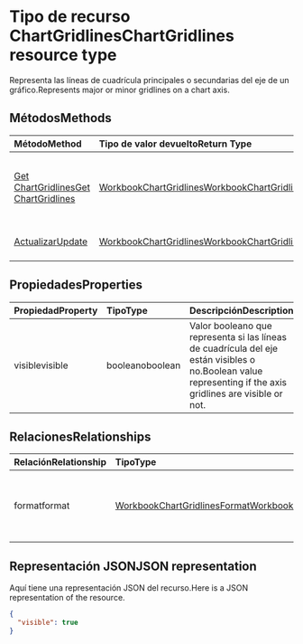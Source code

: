 # <a name="chartgridlines-resource-type"></a><span data-ttu-id="77933-101">Tipo de recurso ChartGridlines</span><span class="sxs-lookup"><span data-stu-id="77933-101">ChartGridlines resource type</span></span>

<span data-ttu-id="77933-102">Representa las líneas de cuadrícula principales o secundarias del eje de un gráfico.</span><span class="sxs-lookup"><span data-stu-id="77933-102">Represents major or minor gridlines on a chart axis.</span></span>


## <a name="methods"></a><span data-ttu-id="77933-103">Métodos</span><span class="sxs-lookup"><span data-stu-id="77933-103">Methods</span></span>

| <span data-ttu-id="77933-104">Método</span><span class="sxs-lookup"><span data-stu-id="77933-104">Method</span></span>           | <span data-ttu-id="77933-105">Tipo de valor devuelto</span><span class="sxs-lookup"><span data-stu-id="77933-105">Return Type</span></span>    |<span data-ttu-id="77933-106">Descripción</span><span class="sxs-lookup"><span data-stu-id="77933-106">Description</span></span>|
|:---------------|:--------|:----------|
|[<span data-ttu-id="77933-107">Get ChartGridlines</span><span class="sxs-lookup"><span data-stu-id="77933-107">Get ChartGridlines</span></span>](../api/chartgridlines_get.md) | [<span data-ttu-id="77933-108">WorkbookChartGridlines</span><span class="sxs-lookup"><span data-stu-id="77933-108">WorkbookChartGridlines</span></span>](chartgridlines.md) |<span data-ttu-id="77933-109">Lee las propiedades y relaciones del objeto chartGridlines.</span><span class="sxs-lookup"><span data-stu-id="77933-109">Read properties and relationships of chartGridlines object.</span></span>|
|[<span data-ttu-id="77933-110">Actualizar</span><span class="sxs-lookup"><span data-stu-id="77933-110">Update</span></span>](../api/chartgridlines_update.md) | [<span data-ttu-id="77933-111">WorkbookChartGridlines</span><span class="sxs-lookup"><span data-stu-id="77933-111">WorkbookChartGridlines</span></span>](chartgridlines.md)    |<span data-ttu-id="77933-112">Actualiza el objeto ChartGridlines.</span><span class="sxs-lookup"><span data-stu-id="77933-112">Update ChartGridlines object.</span></span> |

## <a name="properties"></a><span data-ttu-id="77933-113">Propiedades</span><span class="sxs-lookup"><span data-stu-id="77933-113">Properties</span></span>
| <span data-ttu-id="77933-114">Propiedad</span><span class="sxs-lookup"><span data-stu-id="77933-114">Property</span></span>     | <span data-ttu-id="77933-115">Tipo</span><span class="sxs-lookup"><span data-stu-id="77933-115">Type</span></span>   |<span data-ttu-id="77933-116">Descripción</span><span class="sxs-lookup"><span data-stu-id="77933-116">Description</span></span>|
|:---------------|:--------|:----------|
|<span data-ttu-id="77933-117">visible</span><span class="sxs-lookup"><span data-stu-id="77933-117">visible</span></span>|<span data-ttu-id="77933-118">booleano</span><span class="sxs-lookup"><span data-stu-id="77933-118">boolean</span></span>|<span data-ttu-id="77933-119">Valor booleano que representa si las líneas de cuadrícula del eje están visibles o no.</span><span class="sxs-lookup"><span data-stu-id="77933-119">Boolean value representing if the axis gridlines are visible or not.</span></span>|

## <a name="relationships"></a><span data-ttu-id="77933-120">Relaciones</span><span class="sxs-lookup"><span data-stu-id="77933-120">Relationships</span></span>
| <span data-ttu-id="77933-121">Relación</span><span class="sxs-lookup"><span data-stu-id="77933-121">Relationship</span></span> | <span data-ttu-id="77933-122">Tipo</span><span class="sxs-lookup"><span data-stu-id="77933-122">Type</span></span>   |<span data-ttu-id="77933-123">Descripción</span><span class="sxs-lookup"><span data-stu-id="77933-123">Description</span></span>|
|:---------------|:--------|:----------|
|<span data-ttu-id="77933-124">format</span><span class="sxs-lookup"><span data-stu-id="77933-124">format</span></span>|[<span data-ttu-id="77933-125">WorkbookChartGridlinesFormat</span><span class="sxs-lookup"><span data-stu-id="77933-125">WorkbookChartGridlinesFormat</span></span>](chartgridlinesformat.md)|<span data-ttu-id="77933-p101">Representa el formato de las líneas de cuadrícula del gráfico. Solo lectura.</span><span class="sxs-lookup"><span data-stu-id="77933-p101">Represents the formatting of chart gridlines. Read-only.</span></span>|

## <a name="json-representation"></a><span data-ttu-id="77933-128">Representación JSON</span><span class="sxs-lookup"><span data-stu-id="77933-128">JSON representation</span></span>

<span data-ttu-id="77933-129">Aquí tiene una representación JSON del recurso.</span><span class="sxs-lookup"><span data-stu-id="77933-129">Here is a JSON representation of the resource.</span></span>

<!-- {
  "blockType": "resource",
  "baseType": "microsoft.graph.entity",
  "optionalProperties": [

  ],
  "@odata.type": "microsoft.graph.workbookChartGridlines"
}-->

```json
{
  "visible": true
}

```

<!-- uuid: 8fcb5dbc-d5aa-4681-8e31-b001d5168d79
2015-10-25 14:57:30 UTC -->
<!-- {
  "type": "#page.annotation",
  "description": "ChartGridlines resource",
  "keywords": "",
  "section": "documentation",
  "tocPath": ""
}-->